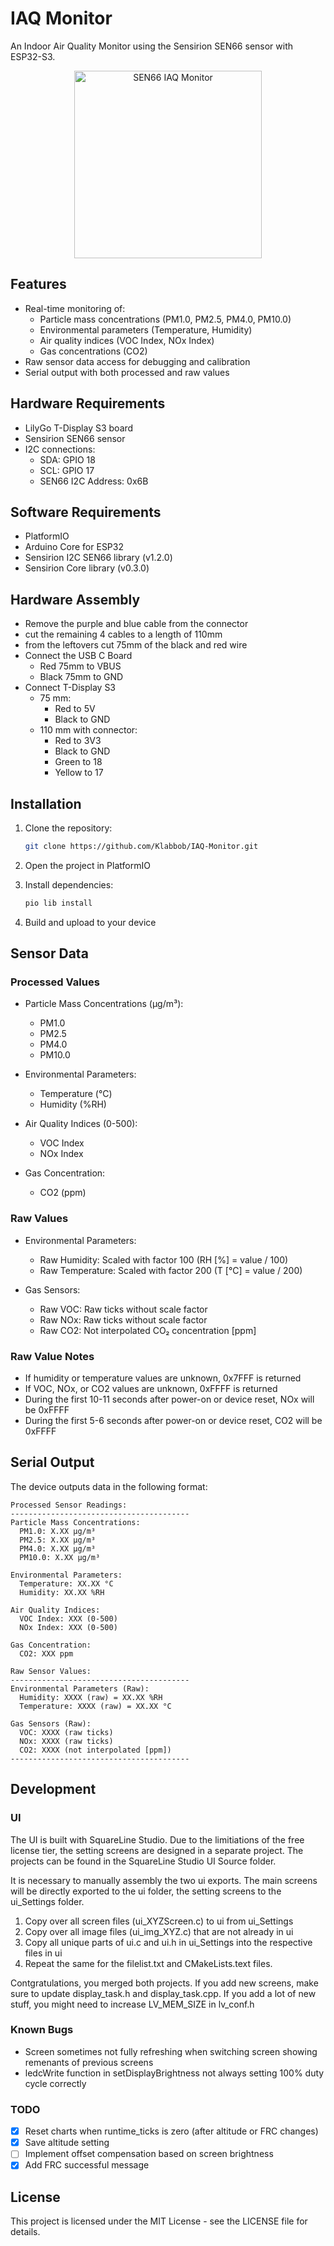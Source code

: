 # IAQ Monitor

An Indoor Air Quality Monitor using the Sensirion SEN66 sensor with ESP32-S3.

<p align="center">
  <img src="pictures/SEN66_IAQ_Monitor_darker.png" alt="SEN66 IAQ Monitor" width="300"/>
</p>

## Features

- Real-time monitoring of:
  - Particle mass concentrations (PM1.0, PM2.5, PM4.0, PM10.0)
  - Environmental parameters (Temperature, Humidity)
  - Air quality indices (VOC Index, NOx Index)
  - Gas concentrations (CO2)
- Raw sensor data access for debugging and calibration
- Serial output with both processed and raw values

## Hardware Requirements

- LilyGo T-Display S3 board
- Sensirion SEN66 sensor
- I2C connections:
  - SDA: GPIO 18
  - SCL: GPIO 17
  - SEN66 I2C Address: 0x6B

## Software Requirements

- PlatformIO
- Arduino Core for ESP32
- Sensirion I2C SEN66 library (v1.2.0)
- Sensirion Core library (v0.3.0)

## Hardware Assembly

- Remove the purple and blue cable from the connector
- cut the remaining 4 cables to a length of 110mm
- from the leftovers cut 75mm of the black and red wire
- Connect the USB C Board
  - Red 75mm to VBUS
  - Black 75mm to GND
- Connect T-Display S3
  - 75 mm:
    - Red to 5V
    - Black to GND
  - 110 mm with connector:
    - Red to 3V3
    - Black to GND
    - Green to 18
    - Yellow to 17

## Installation

1. Clone the repository:
   ```bash
   git clone https://github.com/Klabbob/IAQ-Monitor.git
   ```

2. Open the project in PlatformIO

3. Install dependencies:
   ```bash
   pio lib install
   ```

4. Build and upload to your device

## Sensor Data

### Processed Values

- Particle Mass Concentrations (μg/m³):
  - PM1.0
  - PM2.5
  - PM4.0
  - PM10.0

- Environmental Parameters:
  - Temperature (°C)
  - Humidity (%RH)

- Air Quality Indices (0-500):
  - VOC Index
  - NOx Index

- Gas Concentration:
  - CO2 (ppm)

### Raw Values

- Environmental Parameters:
  - Raw Humidity: Scaled with factor 100 (RH [%] = value / 100)
  - Raw Temperature: Scaled with factor 200 (T [°C] = value / 200)

- Gas Sensors:
  - Raw VOC: Raw ticks without scale factor
  - Raw NOx: Raw ticks without scale factor
  - Raw CO2: Not interpolated CO₂ concentration [ppm]

### Raw Value Notes

- If humidity or temperature values are unknown, 0x7FFF is returned
- If VOC, NOx, or CO2 values are unknown, 0xFFFF is returned
- During the first 10-11 seconds after power-on or device reset, NOx will be 0xFFFF
- During the first 5-6 seconds after power-on or device reset, CO2 will be 0xFFFF

## Serial Output

The device outputs data in the following format:

```
Processed Sensor Readings:
----------------------------------------
Particle Mass Concentrations:
  PM1.0: X.XX μg/m³
  PM2.5: X.XX μg/m³
  PM4.0: X.XX μg/m³
  PM10.0: X.XX μg/m³

Environmental Parameters:
  Temperature: XX.XX °C
  Humidity: XX.XX %RH

Air Quality Indices:
  VOC Index: XXX (0-500)
  NOx Index: XXX (0-500)

Gas Concentration:
  CO2: XXX ppm

Raw Sensor Values:
----------------------------------------
Environmental Parameters (Raw):
  Humidity: XXXX (raw) = XX.XX %RH
  Temperature: XXXX (raw) = XX.XX °C

Gas Sensors (Raw):
  VOC: XXXX (raw ticks)
  NOx: XXXX (raw ticks)
  CO2: XXXX (not interpolated [ppm])
----------------------------------------
```

## Development

### UI
The UI is built with SquareLine Studio. Due to the limitiations of the free license tier, the setting screens are designed in a separate project. The projects can be found in the SquareLine Studio UI Source folder. 

It is necessary to manually assembly the two ui exports. The main screens will be directly exported to the ui folder, the setting screens to the ui_Settings folder. 

1. Copy over all screen files (ui_XYZScreen.c) to ui from ui_Settings
2. Copy over all image files (ui_img_XYZ.c) that are not already in ui
3. Copy all unique parts of ui.c and ui.h in ui_Settings into the respective files in ui
4. Repeat the same for the filelist.txt and CMakeLists.text files.

Contgratulations, you merged both projects. If you add new screens, make sure to update display_task.h and display_task.cpp. If you add a lot of new stuff, you might need to increase LV_MEM_SIZE in lv_conf.h

### Known Bugs

- Screen sometimes not fully refreshing when switching screen showing remenants of previous screens
- ledcWrite function in setDisplayBrightness not always setting 100% duty cycle correctly

### TODO

- [x] Reset charts when runtime_ticks is zero (after altitude or FRC changes)
- [x] Save altitude setting
- [ ] Implement offset compensation based on screen brightness
- [x] Add FRC successful message

## License

This project is licensed under the MIT License - see the LICENSE file for details. 